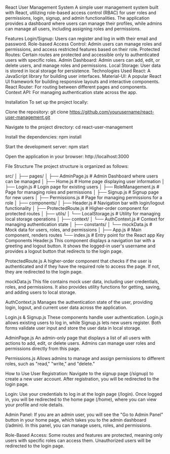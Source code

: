 React User Management System
A simple user management system built with React, utilizing role-based access control (RBAC) for user roles and permissions, login, signup, and admin functionalities. The application provides a dashboard where users can manage their profiles, while admins can manage all users, including assigning roles and permissions.

Features
Login/Signup: Users can register and log in with their email and password.
Role-based Access Control: Admin users can manage roles and permissions, and access restricted features based on their role.
Protected Routes: Certain routes are protected and accessible only to authenticated users with specific roles.
Admin Dashboard: Admin users can add, edit, or delete users, and manage roles and permissions.
Local Storage: User data is stored in local storage for persistence.
Technologies Used
React: A JavaScript library for building user interfaces.
Material-UI: A popular React UI framework for building responsive layouts and interactive components.
React Router: For routing between different pages and components.
Context API: For managing authentication state across the app.

Installation
To set up the project locally:

Clone the repository:
git clone https://github.com/yourusername/react-user-management.git

Navigate to the project directory:
cd react-user-management

Install the dependencies:
npm install

Start the development server:
npm start

Open the application in your browser:
http://localhost:3000


File Structure
The project structure is organized as follows:

src/
│
├── pages/
│   ├── AdminPage.js         # Admin Dashboard where users can be managed
│   ├── Home.js              # Home page displaying user information
│   ├── Login.js             # Login page for existing users
│   ├── RoleManagement.js    # Page for managing roles and permissions
│   ├── Signup.js            # Signup page for new users
│   ├── Permissions.js       # Page for managing permissions for a role
│
├── components/
│   ├── Header.js            # Navigation bar with login/logout functionality
│   ├── ProtectedRoute.js    # Higher-order component for protected routes
│
├── utils/
│   └── LocalStorage.js      # Utility for managing local storage operations
│
├── context/
│   └── AuthContext.js       # Context for managing authentication state
│
├── constants/
│   └── mockData.js          # Mock data for users, roles, and permissions
│
├── App.js                   # Main component, renders routes
└── index.js                 # Entry point for the React app
Key Components
Header.js
This component displays a navigation bar with a greeting and logout button. It shows the logged-in user's username and provides a logout button that redirects to the login page.

ProtectedRoute.js
A higher-order component that checks if the user is authenticated and if they have the required role to access the page. If not, they are redirected to the login page.

mockData.js
This file contains mock user data, including user credentials, roles, and permissions. It also provides utility functions for getting, saving, and adding users to local storage.

AuthContext.js
Manages the authentication state of the user, providing login, logout, and current user data across the application.

Login.js & Signup.js
These components handle user authentication. Login.js allows existing users to log in, while Signup.js lets new users register. Both forms validate user input and store the user data in local storage.

AdminPage.js
An admin-only page that displays a list of all users with actions to add, edit, or delete users. Admins can manage user roles and permissions directly from this page.

Permissions.js
Allows admins to manage and assign permissions to different roles, such as "read," "write," and "delete."

How to Use
User Registration: Navigate to the signup page (/signup) to create a new user account. After registration, you will be redirected to the login page.

Login: Use your credentials to log in at the login page (/login). Once logged in, you will be redirected to the home page (/home), where you can view your profile and role details.

Admin Panel: If you are an admin user, you will see the "Go to Admin Panel" button in your home page, which takes you to the admin dashboard (/admin). In this panel, you can manage users, roles, and permissions.

Role-Based Access: Some routes and features are protected, meaning only users with specific roles can access them. Unauthorized users will be redirected to the login page.